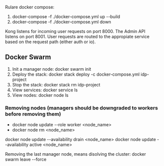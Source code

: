 Rulare docker compose:

1. docker-compose -f ./docker-compose.yml up --build
2. docker-compose -f ./docker-compose.yml down

Kong listens for incoming user requests on port 8000. The Admin API listens on port 8001. User requests are routed
to the appropiate service based on the request path (either auth or io).

## Docker Swarm

1. Init a manager node: docker swarm init
2. Deploy the stack: docker stack deploy -c docker-compose.yml idp-project
3. Stop the stack: docker stack rm idp-project
4. View services: docker service ls
5. View nodes: docker node ls

### Removing nodes (managers should be downgraded to workers before removing them)

- docker node update --role worker <node_name>
- docker node rm <node_name>

docker node update --availability drain <node_name>
docker node update --availability active <node_name>

Removing the last manager node, means disolving the cluster: docker swarm leave --force
